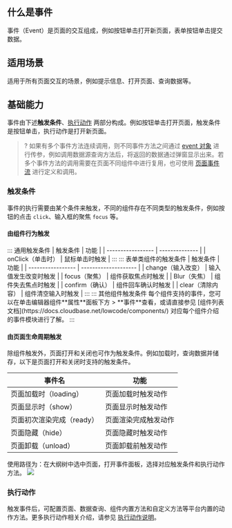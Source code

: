 ## 什么是事件
事件（Event）是页面的交互组成，例如按钮单击打开新页面，表单按钮单击提交数据。

## 适用场景
适用于所有页面交互的场景，例如提示信息、打开页面、查询数据等。

## 基础能力
事件由下述**触发条件**、[执行动作](https://cloud.tencent.com/document/product/1301/61120) 两部分构成。例如按钮单击打开页面，触发条件是按钮单击，执行动作是打开新页面。

>? 如果有多个事件方法连续调用，则不同事件方法之间通过 [event 对象](https://cloud.tencent.com/document/product/1301/65931) 进行传参，例如调用数据源查询方法后，将返回的数据通过弹窗显示出来。若多个事件方法的调用需要在页面不同组件中进行复用，也可使用 [页面事件流](https://cloud.tencent.com/document/product/1301/93412) 进行定义和调用。

### 触发条件
事件的执行需要由某个条件来触发，不同的组件存在不同类型的触发条件，例如按钮的点击 `click`、输入框的聚焦 `focus` 等。


#### 由组件行为触发
<dx-tabs>
::: 通用触发条件
| 触发条件     | 功能      |
| ----------------- | -------------- |
| onClick（单击时） | 鼠标单击时触发 |
:::
::: 表单类组件的触发条件
| 触发条件     | 功能           |
| ----------------- | -------------------- |
| change（输入改变）  | 输入值发生改变时触发 |
| focus（聚焦）       | 组件获取焦点时触发   |
| Blur（失焦）      | 组件失去焦点时触发   |
| confirm（确认）   | 组件回车确认时触发   |
| clear（清除内容） | 组件清空输入时触发   |
:::
::: 其他组件触发条件
每个组件支持的事件，您可以在单击编辑器组件**属性**面板下方 > **事件**查看，或请直接参见 [组件列表文档](https://docs.cloudbase.net/lowcode/components/) 对应每个组件介绍的事件模块进行了解。
:::
</dx-tabs>

#### 由页面生命周期触发
除组件触发外，页面打开和关闭也可作为触发条件。例如加载时，查询数据并储存，以下是页面打开和关闭时支持的触发条件。

| 事件名                | 功能            |
| ------------------------- | -------------------- |
| 页面加载时（loading）     | 页面加载时触发动作      |
| 页面显示时（show）        | 页面显示时触发动作      |
| 页面初次渲染完成（ready） | 页面渲染完成触发动作    |
| 页面隐藏（hide）          | 页面隐藏时触发动作       |
| 页面卸载（unload）        | 页面卸载前触发动作       |

使用路径为：在大纲树中选中页面，打开事件面板，选择对应触发条件和执行动作方法。
![](https://qcloudimg.tencent-cloud.cn/raw/af2d06ca5488d41875af2af7dfe5f830.png)


### 执行动作
触发事件后，可配置页面、数据查询、组件内置方法和自定义方法等平台内置的动作方法。更多执行动作相关介绍，请参见 [执行动作说明](https://cloud.tencent.com/document/product/1301/61120)。


